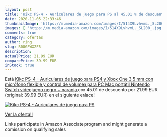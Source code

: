 ```yaml
---
layout: post
title: 'Kikc PS-4 - Auriculares de juego para PS al 45.01 % de descuento'
date: 2020-11-05 22:33:46
thumbnailImage: 'https://m.media-amazon.com/images/I/514X9LvhvmL._SL200_.jpg'
images: [ 'https://m.media-amazon.com/images/I/514X9LvhvmL._SL200_.jpg' ]
comments: true
category: ofertas
author: ring
slug: B08GFWXZF5
description:
actualPrice: 21.99 EUR
comparePrice: 39.99 EUR
inStock: true
---
```


Está [Kikc PS-4 - Auriculares de juego para PS4 y Xbox One  3 5 mm con micrófono flexible y control de volumen para PC  Mac  portátil  Nintendo Switch  videojuego  negro + naranja ](https://www.amazon.es/dp/B08GFWXZF5/?tag=tolees-21) con 45.01 de descuento por 21.99 EUR (original: 39.99 EUR) en el siguiente enlace!

[![Kikc PS-4 - Auriculares de juego para PS](https://m.media-amazon.com/images/I/514X9LvhvmL._SL200_.jpg)](https://www.amazon.es/dp/B08GFWXZF5/?tag=tolees-21)

[Ver la oferta!!](https://www.amazon.es/dp/B08GFWXZF5/?tag=tolees-21)

Links participate in Amazon Associate program and might generate a comission on qualifying sales


